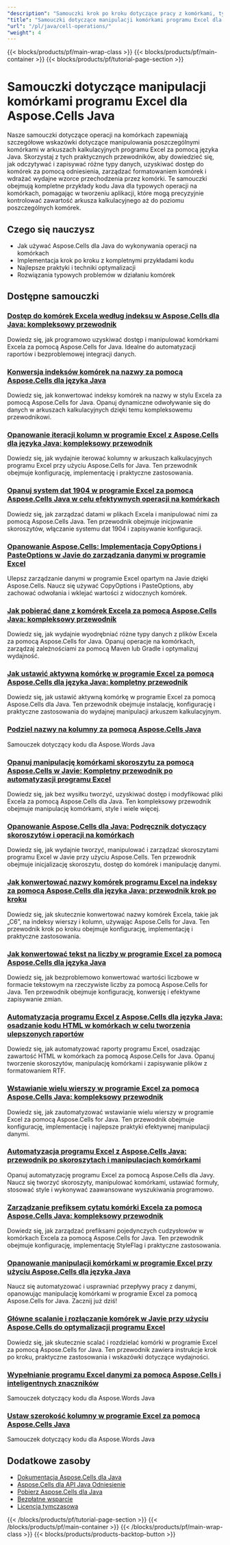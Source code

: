 ```yaml
---
"description": "Samouczki krok po kroku dotyczące pracy z komórkami, typami komórek, wartościami, formułami i odwołaniami w programie Excel przy użyciu Aspose.Cells dla języka Java."
"title": "Samouczki dotyczące manipulacji komórkami programu Excel dla Aspose.Cells Java"
"url": "/pl/java/cell-operations/"
"weight": 4
---
```


{{< blocks/products/pf/main-wrap-class >}}
{{< blocks/products/pf/main-container >}}
{{< blocks/products/pf/tutorial-page-section >}}


# Samouczki dotyczące manipulacji komórkami programu Excel dla Aspose.Cells Java

Nasze samouczki dotyczące operacji na komórkach zapewniają szczegółowe wskazówki dotyczące manipulowania poszczególnymi komórkami w arkuszach kalkulacyjnych programu Excel za pomocą języka Java. Skorzystaj z tych praktycznych przewodników, aby dowiedzieć się, jak odczytywać i zapisywać różne typy danych, uzyskiwać dostęp do komórek za pomocą odniesienia, zarządzać formatowaniem komórek i wdrażać wydajne wzorce przechodzenia przez komórki. Te samouczki obejmują kompletne przykłady kodu Java dla typowych operacji na komórkach, pomagając w tworzeniu aplikacji, które mogą precyzyjnie kontrolować zawartość arkusza kalkulacyjnego aż do poziomu poszczególnych komórek.

## Czego się nauczysz

- Jak używać Aspose.Cells dla Java do wykonywania operacji na komórkach
- Implementacja krok po kroku z kompletnymi przykładami kodu
- Najlepsze praktyki i techniki optymalizacji
- Rozwiązania typowych problemów w działaniu komórek


## Dostępne samouczki

### [Dostęp do komórek Excela według indeksu w Aspose.Cells dla Java: kompleksowy przewodnik](./aspose-cells-java-access-cells-by-index/)
Dowiedz się, jak programowo uzyskiwać dostęp i manipulować komórkami Excela za pomocą Aspose.Cells for Java. Idealne do automatyzacji raportów i bezproblemowej integracji danych.

### [Konwersja indeksów komórek na nazwy za pomocą Aspose.Cells dla języka Java](./aspose-cells-java-cell-index-to-name-conversion/)
Dowiedz się, jak konwertować indeksy komórek na nazwy w stylu Excela za pomocą Aspose.Cells for Java. Opanuj dynamiczne odwoływanie się do danych w arkuszach kalkulacyjnych dzięki temu kompleksowemu przewodnikowi.

### [Opanowanie iteracji kolumn w programie Excel z Aspose.Cells dla języka Java: kompleksowy przewodnik](./aspose-cells-java-column-iteration-guide/)
Dowiedz się, jak wydajnie iterować kolumny w arkuszach kalkulacyjnych programu Excel przy użyciu Aspose.Cells for Java. Ten przewodnik obejmuje konfigurację, implementację i praktyczne zastosowania.

### [Opanuj system dat 1904 w programie Excel za pomocą Aspose.Cells Java w celu efektywnych operacji na komórkach](./aspose-cells-java-configure-1904-date-system-excel/)
Dowiedz się, jak zarządzać datami w plikach Excela i manipulować nimi za pomocą Aspose.Cells Java. Ten przewodnik obejmuje inicjowanie skoroszytów, włączanie systemu dat 1904 i zapisywanie konfiguracji.

### [Opanowanie Aspose.Cells: Implementacja CopyOptions i PasteOptions w Javie do zarządzania danymi w programie Excel](./aspose-cells-java-copy-paste-options/)
Ulepsz zarządzanie danymi w programie Excel opartym na Javie dzięki Aspose.Cells. Naucz się używać CopyOptions i PasteOptions, aby zachować odwołania i wklejać wartości z widocznych komórek.

### [Jak pobierać dane z komórek Excela za pomocą Aspose.Cells Java: kompleksowy przewodnik](./aspose-cells-java-data-retrieval-excel/)
Dowiedz się, jak wydajnie wyodrębniać różne typy danych z plików Excela za pomocą Aspose.Cells for Java. Opanuj operacje na komórkach, zarządzaj zależnościami za pomocą Maven lub Gradle i optymalizuj wydajność.

### [Jak ustawić aktywną komórkę w programie Excel za pomocą Aspose.Cells dla języka Java: kompletny przewodnik](./aspose-cells-java-set-active-cell-excel/)
Dowiedz się, jak ustawić aktywną komórkę w programie Excel za pomocą Aspose.Cells dla Java. Ten przewodnik obejmuje instalację, konfigurację i praktyczne zastosowania do wydajnej manipulacji arkuszem kalkulacyjnym.

### [Podziel nazwy na kolumny za pomocą Aspose.Cells Java](./aspose-cells-java-split-names-columns/)
Samouczek dotyczący kodu dla Aspose.Words Java

### [Opanuj manipulację komórkami skoroszytu za pomocą Aspose.Cells w Javie: Kompletny przewodnik po automatyzacji programu Excel](./aspose-cells-java-workbook-cell-manipulation/)
Dowiedz się, jak bez wysiłku tworzyć, uzyskiwać dostęp i modyfikować pliki Excela za pomocą Aspose.Cells dla Java. Ten kompleksowy przewodnik obejmuje manipulację komórkami, style i wiele więcej.

### [Opanowanie Aspose.Cells dla Java: Podręcznik dotyczący skoroszytów i operacji na komórkach](./aspose-cells-java-workbook-cell-operations/)
Dowiedz się, jak wydajnie tworzyć, manipulować i zarządzać skoroszytami programu Excel w Javie przy użyciu Aspose.Cells. Ten przewodnik obejmuje inicjalizację skoroszytu, dostęp do komórek i manipulację danymi.

### [Jak konwertować nazwy komórek programu Excel na indeksy za pomocą Aspose.Cells dla języka Java: przewodnik krok po kroku](./convert-excel-cell-names-to-indices-aspose-cells-java/)
Dowiedz się, jak skutecznie konwertować nazwy komórek Excela, takie jak „C6”, na indeksy wierszy i kolumn, używając Aspose.Cells for Java. Ten przewodnik krok po kroku obejmuje konfigurację, implementację i praktyczne zastosowania.

### [Jak konwertować tekst na liczby w programie Excel za pomocą Aspose.Cells dla języka Java](./convert-text-to-numbers-excel-aspose-cells-java/)
Dowiedz się, jak bezproblemowo konwertować wartości liczbowe w formacie tekstowym na rzeczywiste liczby za pomocą Aspose.Cells for Java. Ten przewodnik obejmuje konfigurację, konwersję i efektywne zapisywanie zmian.

### [Automatyzacja programu Excel z Aspose.Cells dla języka Java: osadzanie kodu HTML w komórkach w celu tworzenia ulepszonych raportów](./excel-automation-aspose-cells-java-html-cells/)
Dowiedz się, jak automatyzować raporty programu Excel, osadzając zawartość HTML w komórkach za pomocą Aspose.Cells for Java. Opanuj tworzenie skoroszytów, manipulację komórkami i zapisywanie plików z formatowaniem RTF.

### [Wstawianie wielu wierszy w programie Excel za pomocą Aspose.Cells Java: kompleksowy przewodnik](./excel-automation-aspose-cells-java-insert-multiple-rows/)
Dowiedz się, jak zautomatyzować wstawianie wielu wierszy w programie Excel za pomocą Aspose.Cells for Java. Ten przewodnik obejmuje konfigurację, implementację i najlepsze praktyki efektywnej manipulacji danymi.

### [Automatyzacja programu Excel z Aspose.Cells Java: przewodnik po skoroszytach i manipulacjach komórkami](./excel-automation-aspose-cells-java-workbook-manipulation/)
Opanuj automatyzację programu Excel za pomocą Aspose.Cells dla Javy. Naucz się tworzyć skoroszyty, manipulować komórkami, ustawiać formuły, stosować style i wykonywać zaawansowane wyszukiwania programowo.

### [Zarządzanie prefiksem cytatu komórki Excela za pomocą Aspose.Cells Java: kompleksowy przewodnik](./manage-excel-cell-quote-prefix-aspose-cells-java/)
Dowiedz się, jak zarządzać prefiksami pojedynczych cudzysłowów w komórkach Excela za pomocą Aspose.Cells for Java. Ten przewodnik obejmuje konfigurację, implementację StyleFlag i praktyczne zastosowania.

### [Opanowanie manipulacji komórkami w programie Excel przy użyciu Aspose.Cells dla języka Java](./master-cell-manipulation-excel-aspose-cells-java/)
Naucz się automatyzować i usprawniać przepływy pracy z danymi, opanowując manipulację komórkami w programie Excel za pomocą Aspose.Cells for Java. Zacznij już dziś!

### [Główne scalanie i rozłączanie komórek w Javie przy użyciu Aspose.Cells do optymalizacji programu Excel](./master-cell-merging-unmerging-java-aspose-cells/)
Dowiedz się, jak skutecznie scalać i rozdzielać komórki w programie Excel za pomocą Aspose.Cells for Java. Ten przewodnik zawiera instrukcje krok po kroku, praktyczne zastosowania i wskazówki dotyczące wydajności.

### [Wypełnianie programu Excel danymi za pomocą Aspose.Cells i inteligentnych znaczników](./populate-excel-aspose-cells-smart-markers/)
Samouczek dotyczący kodu dla Aspose.Words Java

### [Ustaw szerokość kolumny w programie Excel za pomocą Aspose.Cells Java](./set-column-width-excel-aspose-cells-java/)
Samouczek dotyczący kodu dla Aspose.Words Java



## Dodatkowe zasoby

- [Dokumentacja Aspose.Cells dla Java](https://docs.aspose.com/cells/java/)
- [Aspose.Cells dla API Java Odniesienie](https://reference.aspose.com/cells/java/)
- [Pobierz Aspose.Cells dla Java](https://releases.aspose.com/cells/java/)
- [Bezpłatne wsparcie](https://forum.aspose.com/)
- [Licencja tymczasowa](https://purchase.aspose.com/temporary-license/)


{{< /blocks/products/pf/tutorial-page-section >}}
{{< /blocks/products/pf/main-container >}}
{{< /blocks/products/pf/main-wrap-class >}}
{{< blocks/products/products-backtop-button >}}